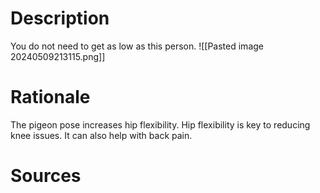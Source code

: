 # Description
You do not need to get as low as this person. 
![[Pasted image 20240509213115.png]]
# Rationale
The pigeon pose increases hip flexibility. Hip flexibility is key to reducing knee issues. It can also help with back pain.
# Sources